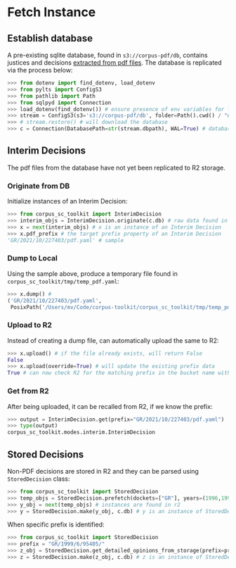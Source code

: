 # Fetch Instance

## Establish database

A pre-existing sqlite database, found in `s3://corpus-pdf/db`, contains justices and decisions [extracted from pdf files](https://github.com/justmars/corpus-extractor). The database is replicated via the process below:

```py
>>> from dotenv import find_dotenv, load_dotenv
>>> from pylts import ConfigS3
>>> from pathlib import Path
>>> from sqlpyd import Connection
>>> load_dotenv(find_dotenv()) # ensure presence of env variables for litestream
>>> stream = ConfigS3(s3='s3://corpus-pdf/db', folder=Path().cwd() / "data")
>>> # stream.restore() # will download the database
>>> c = Connection(DatabasePath=str(stream.dbpath), WAL=True) # database access via `c.db`
```

## Interim Decisions

The pdf files from the database have not yet been replicated to R2 storage.

### Originate from DB

Initialize instances of an Interim Decision:

```py
>>> from corpus_sc_toolkit import InterimDecision
>>> interim_objs = InterimDecision.originate(c.db) # raw data found in the database
>>> x = next(interim_objs) # x is an instance of an Interim Decision
>>> x.pdf_prefix # the target prefix property of an Interim Decision
'GR/2021/10/227403/pdf.yaml' # sample
```

### Dump to Local

Using the sample above, produce a temporary file found in `corpus_sc_toolkit/tmp/temp_pdf.yaml`:

```py
>>> x.dump() #
('GR/2021/10/227403/pdf.yaml',
 PosixPath('/Users/mv/Code/corpus-toolkit/corpus_sc_toolkit/tmp/temp_pdf.yaml'))
```

### Upload to R2

Instead of creating a dump file, can automatically upload the same to R2:

```py
>>> x.upload() # if the file already exists, will return False
False
>>> x.upload(override=True) # will update the existing prefix data
True # can now check R2 for the matching prefix in the bucket name with prefix GR/2021/10/227403/pdf.yaml
```

### Get from R2

After being uploaded, it can be recalled from R2, if we know the prefix:

```py
>>> output = InterimDecision.get(prefix="GR/2021/10/227403/pdf.yaml")
>>> type(output)
corpus_sc_toolkit.modes.interim.InterimDecision
```

## Stored Decisions

Non-PDF decisions are stored in R2 and they can be parsed using `StoredDecision` class:

```py
>>> from corpus_sc_toolkit import StoredDecision
>>> temp_objs = StoredDecision.prefetch(dockets=["GR"], years=(1996,1997))
>>> y_obj = next(temp_objs) # instances are found in r2
>>> y = StoredDecision.make(y_obj, c.db) # y is an instance of StoredDecision
```

When specific prefix is identified:

```py
>>> from corpus_sc_toolkit import StoredDecision
>>> prefix = "GR/1999/6/95405/"
>>> z_obj = StoredDecision.get_detailed_opinions_from_storage(prefix=prefix)
>>> z = StoredDecision.make(z_obj, c.db) # z is an instance of StoredDecision
```
